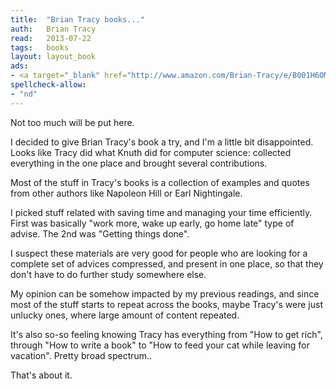 ```yaml
---
title:	"Brian Tracy books..."
auth:	Brian Tracy
read:	2013-07-22
tags:	books
layout: layout_book
ads:
- <a target="_blank" href="http://www.amazon.com/Brian-Tracy/e/B001H6OMRI/?_encoding=UTF8&camp=1789&creative=390957&linkCode=ur2&qid=1375163486&sr=8-2-ent&tag=wojcadamkoszh-20">Brian Tracy @ Amazon</a><img src="https://ir-na.amazon-adsystem.com/e/ir?t=wojcadamkoszh-20&l=ur2&o=1" width="1" height="1" border="0" alt="" style="border:none !important; margin:0px !important;" />
spellcheck-allow:
- "nd"
---
```

Not too much will be put here.

I decided to give Brian Tracy's book a try, and I'm a little bit
disappointed. Looks like Tracy did what Knuth did for computer science:
collected everything in the one place and brought several contributions.

Most of the stuff in Tracy's books is a collection of examples and quotes
from other authors like Napoleon Hill or Earl Nightingale.

I picked stuff related with saving time and managing your time efficiently.
First was basically "work more, wake up early, go home late" type of advise.
The 2nd was "Getting things done".

I suspect these materials are very good for people who are looking for a
complete set of advices compressed, and present in one place, so that they
don't have to do further study somewhere else.

My opinion can be somehow impacted by my previous readings, and since most
of the stuff starts to repeat across the books, maybe Tracy's were just
unlucky ones, where large amount of content repeated.

It's also so-so feeling knowing Tracy has everything from "How to get rich",
through "How to write a book" to "How to feed your cat while leaving for
vacation". Pretty broad spectrum..

That's about it.
